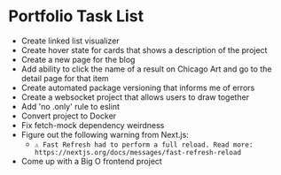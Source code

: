 # Portfolio Task List

- Create linked list visualizer
- Create hover state for cards that shows a description of the project
- Create a new page for the blog
- Add ability to click the name of a result on Chicago Art and go to the detail page for that item
- Create automated package versioning that informs me of errors
- Create a websocket project that allows users to draw together
- Add 'no .only' rule to eslint
- Convert project to Docker
- Fix fetch-mock dependency weirdness
- Figure out the following warning from Next.js:
  -  `⚠ Fast Refresh had to perform a full reload. Read more: https://nextjs.org/docs/messages/fast-refresh-reload`
- Come up with a Big O frontend project
